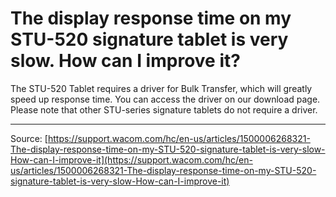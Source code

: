 # The display response time on my STU-520 signature tablet is very slow. How can I improve it?

The STU-520 Tablet requires a driver for Bulk Transfer, which will greatly speed up response time. You can access the driver on our download page. Please note that other STU-series signature tablets do not require a driver.

---
Source: [https://support.wacom.com/hc/en-us/articles/1500006268321-The-display-response-time-on-my-STU-520-signature-tablet-is-very-slow-How-can-I-improve-it](https://support.wacom.com/hc/en-us/articles/1500006268321-The-display-response-time-on-my-STU-520-signature-tablet-is-very-slow-How-can-I-improve-it)
